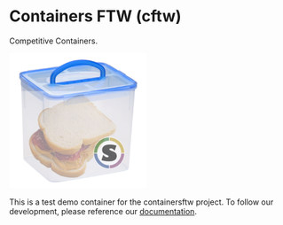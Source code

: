 # Containers FTW (cftw)

Competitive Containers.

![img/containers-ftw.png](img/containers-ftw.png)

This is a test demo container for the containersftw project. To follow our development, please reference our [documentation](https://containers-ftw.github.io/cftw).
